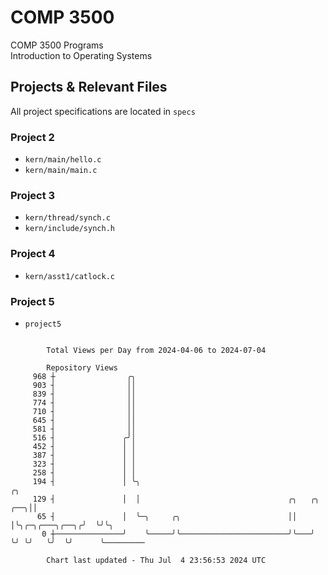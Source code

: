 # COMP 3500
COMP 3500 Programs  
Introduction to Operating Systems  
## Projects & Relevant Files
All project specifications are located in `specs`
### Project 2
- `kern/main/hello.c`
- `kern/main/main.c`
### Project 3
- `kern/thread/synch.c`
- `kern/include/synch.h`
### Project 4
- `kern/asst1/catlock.c`
### Project 5
- `project5`

```

        Total Views per Day from 2024-04-06 to 2024-07-04

        Repository Views
     968 ┼                ╭╮
     903 ┤                ││
     839 ┤                ││
     774 ┤                ││
     710 ┤                ││
     645 ┤                ││
     581 ┤                ││
     516 ┤               ╭╯│
     452 ┤               │ │
     387 ┤               │ │
     323 ┤               │ │
     258 ┤               │ │
     194 ┤               │ ╰╮                                                          ╭╮
     129 ┤               │  │                                 ╭╮   ╭╮              ╭──╮││
      65 ┤               │  ╰─╮     ╭╮                        ││   │╰╮╭─╮╭───╮╭──╮╭╯  ╰╯╰╮
       0 ┼───────────────╯    ╰─────╯╰────────────────────────╯╰───╯ ╰╯ ╰╯   ╰╯  ╰╯      ╰─────────

        Chart last updated - Thu Jul  4 23:56:53 2024 UTC
        
```
